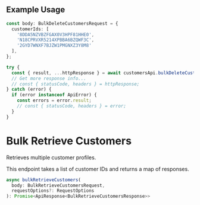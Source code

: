## Example Usage

```ts
const body: BulkDeleteCustomersRequest = {
  customerIds: [
    '8DDA5NZVBZFGAX0V3HPF81HHE0',
    'N18CPRVXR5214XPBBA6BZQWF3C',
    '2GYD7WNXF7BJZW1PMGNXZ3Y8M8'
  ],
};

try {
  const { result, ...httpResponse } = await customersApi.bulkDeleteCustomers(body);
  // Get more response info...
  // const { statusCode, headers } = httpResponse;
} catch (error) {
  if (error instanceof ApiError) {
    const errors = error.result;
    // const { statusCode, headers } = error;
  }
}
```

# Bulk Retrieve Customers

Retrieves multiple customer profiles.

This endpoint takes a list of customer IDs and returns a map of responses.

```ts
async bulkRetrieveCustomers(
  body: BulkRetrieveCustomersRequest,
  requestOptions?: RequestOptions
): Promise<ApiResponse<BulkRetrieveCustomersResponse>>
```
